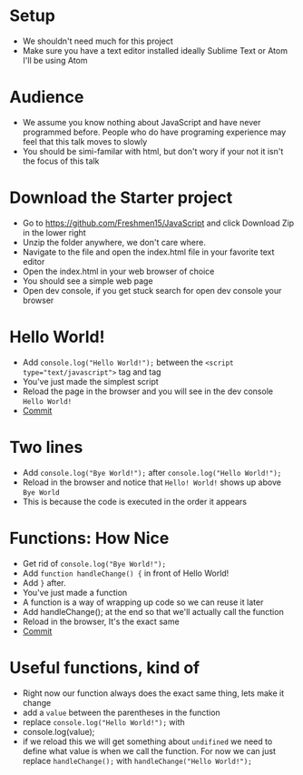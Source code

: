 # Setup

* We shouldn't need much for this project
* Make sure you have a text editor installed ideally Sublime Text or Atom
I'll be using Atom

# Audience
* We assume you know nothing about JavaScript and have never programmed before.
  People who do have programing experience may feel that this talk moves to slowly
* You should be simi-familar with html, but don't wory if your not it isn't the
  focus of this talk

# Download the Starter project
* Go to https://github.com/Freshmen15/JavaScript and click Download Zip in the lower right
* Unzip the folder anywhere, we don't care where.
* Navigate to the file and open the index.html file in your favorite text editor
* Open the index.html in your web browser of choice
* You should see a simple web page
* Open dev console, if you get stuck search for open dev console your browser

# Hello World!
* Add `console.log("Hello World!");` between the `<script type="text/javascript">` tag
and </script> tag
* You've just made the simplest script
* Reload the page in the browser and you will see in the dev console `Hello World!`
* [Commit](https://github.com/Freshmen15/JavaScript/commit/0bc178dfae5c72c0c0d9e9181c0401bb512ea22b)

# Two lines
* Add `console.log("Bye World!");` after `console.log("Hello World!");`
* Reload in the browser and notice that `Hello! World!` shows up above `Bye World`
* This is because the code is executed in the order it appears

# Functions: How Nice
* Get rid of `console.log("Bye World!");`
* Add `function handleChange() {` in front of Hello World!
* Add `}` after.
* You've just made a function
* A function is a way of wrapping up code so we can reuse it later
* Add handleChange(); at the end so that we'll actually call the function
* Reload in the browser, It's the exact same
* [Commit](https://github.com/Freshmen15/JavaScript/commit/e2273680cd31eba52af4debd79cd2bd2c68fa7a3)

# Useful functions, kind of
 * Right now our function always does the exact same thing, lets make it change
 * add a `value` between the parentheses in the function
 * replace `console.log("Hello World!");` with
 * console.log(value);
 * if we reload this we will get something about `undifined` we need to define what value is when we call the function. For now we can just replace
 `handleChange();` with `handleChange("Hello World!");`
